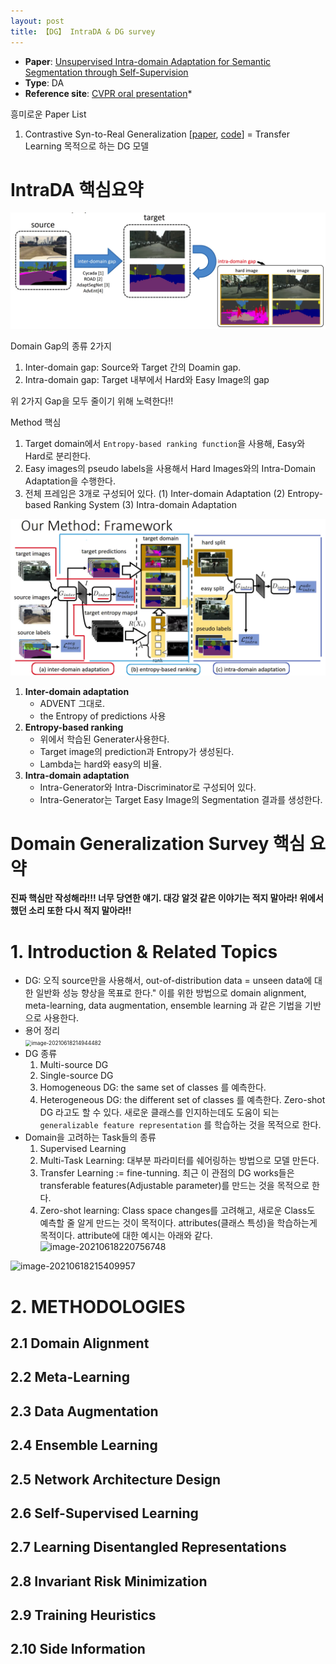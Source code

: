```yaml
---
layout: post
title: 【DG】 IntraDA & DG survey
---
```


- **Paper**: [Unsupervised Intra-domain Adaptation for Semantic Segmentation through Self-Supervision](https://arxiv.org/pdf/2004.07703.pdf)
- **Type**: DA 
- **Reference site**: [CVPR oral presentation](https://www.youtube.com/watch?v=x1KLka4iQlo)*



흥미로운 Paper List

1) Contrastive Syn-to-Real Generalization \[[paper](https://arxiv.org/pdf/2104.02290.pdf), [code](https://github.com/NVlabs/CSG)\] = Transfer Learning 목적으로 하는 DG 모델







# IntraDA 핵심요약

![image-20210612142726957](https://github.com/junha1125/Imgaes_For_GitBlog/blob/master/Typora-rcv/image-20210612142726957.png?raw=tru)

Domain Gap의 종류 2가지

1. Inter-domain gap: Source와 Target 간의 Doamin gap. 
2. Intra-domain gap: Target 내부에서 Hard와 Easy Image의 gap

위 2가지 Gap을 모두 줄이기 위해 노력한다!!

Method 핵심

1. Target domain에서 `Entropy-based ranking function`을 사용해, Easy와 Hard로 분리한다.
2. Easy images의 pseudo labels을 사용해서 Hard Images와의 Intra-Domain Adaptation을 수행한다. 
3. 전체 프레임은 3개로 구성되어 있다. (1) Inter-domain Adaptation (2) Entropy-based Ranking System (3) Intra-domain Adaptation

![image-20210612144838825](https://github.com/junha1125/Imgaes_For_GitBlog/blob/master/Typora-rcv/image-20210612144838825.png?raw=tru)

1. **Inter-domain adaptation**
   - ADVENT 그대로.
   - the Entropy of predictions 사용
2. **Entropy-based ranking**
   - 위에서 학습된 Generater사용한다.
   - Target image의 prediction과 Entropy가 생성된다. 
   - Lambda는 hard와 easy의 비율.
3. **Intra-domain adaptation**
   - Intra-Generator와 Intra-Discriminator로 구성되어 있다. 
   - Intra-Generator는 Target Easy Image의 Segmentation 결과를 생성한다.





# Domain Generalization Survey 핵심 요약

**진짜 핵심만 작성해라!!! 너무 당연한 얘기. 대강 알것 같은 이야기는 적지 말아라! 위에서 했던 소리 또한 다시 적지 말아라!!**

# 1. Introduction & Related Topics

- DG:  오직 source만을 사용해서, out-of-distribution data = unseen data에 대한 일반화 성능 향상을 목표로 한다." 이를 위한 방법으로 domain alignment, meta-learning, data augmentation, ensemble learning 과 같은 기법을 기반으로 사용한다.
- 용어 정리    
  <img src="C:\Users\sb020\AppData\Roaming\Typora\typora-user-images\image-20210618214944482.png" alt="image-20210618214944482" style="zoom: 60%;" />
- DG 종류
  1. Multi-source DG
  2. Single-source DG
  3.  Homogeneous DG: the same set of classes 를 예측한다. 
  4. Heterogeneous DG: the different set of classes 를 예측한다. Zero-shot DG 라고도 할 수 있다. 새로운 클래스를 인지하는데도 도움이 되는 `generalizable feature representation` 를 학습하는 것을 목적으로 한다.
- Domain을 고려하는 Task들의 종류 
  1. Supervised Learning 
  2. Multi-Task Learning: 대부분 파라미터를 쉐어링하는 방법으로 모델 만든다.
  3. Transfer Learning := fine-tunning. 최근 이 관점의 DG works들은 transferable features(Adjustable parameter)를 만드는 것을 목적으로 한다.
  4. Zero-shot learning: Class space  changes를 고려해고, 새로운 Class도 예측할 줄 알게 만드는 것이 목적이다. attributes(클래스 특성)을 학습하는게 목적이다. attribute에 대한 예시는 아래와 같다.   
     ![image-20210618220756748](C:\Users\sb020\AppData\Roaming\Typora\typora-user-images\image-20210618220756748.png)



![image-20210618215409957](C:\Users\sb020\AppData\Roaming\Typora\typora-user-images\image-20210618215409957.png)





# 2.  METHODOLOGIES

## 2.1 Domain Alignment







## 2.2 Meta-Learning









## 2.3 Data Augmentation







## 2.4 Ensemble Learning







## 2.5 Network Architecture Design







## 2.6  Self-Supervised Learning







## 2.7 Learning Disentangled Representations







## 2.8 Invariant Risk Minimization









## 2.9 Training Heuristics









## 2.10 Side Information







